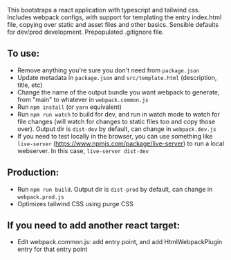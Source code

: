 This bootstraps a react application with typescript and tailwind css. Includes webpack configs, with support for templating the entry index.html file, copying over static and asset files and other basics. Sensible defaults for dev/prod development. Prepopulated .gitignore file.

## To use:

-   Remove anything you're sure you don't need from `package.json`
-   Update metadata in `package.json` and `src/template.html` (description, title, etc)
-   Change the name of the output bundle you want webpack to generate, from "main" to whatever in `webpack.common.js`
-   Run `npm install` (or `yarn` equivalent)
-   Run `npm run watch` to build for dev, and run in watch mode to watch for file changes (will watch for changes to static files too and copy those over). Output dir is `dist-dev` by default, can change in `webpack.dev.js`
-   If you need to test locally in the browser, you can use something like `live-server` (https://www.npmjs.com/package/live-server) to run a local webserver. In this case, `live-server dist-dev`

## Production:

-   Run `npm run build`. Output dir is `dist-prod` by default, can change in `webpack.prod.js`
-   Optimizes tailwind CSS using purge CSS

## If you need to add another react target:

-   Edit webpack.common.js: add entry point, and add HtmlWebpackPlugin entry for that entry point
